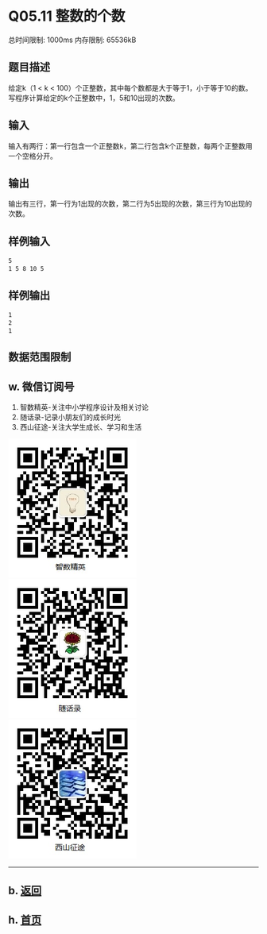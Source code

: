 # Q05.11 整数的个数

总时间限制: 1000ms 内存限制: 65536kB

## 题目描述

给定k（1 < k < 100）个正整数，其中每个数都是大于等于1，小于等于10的数。
写程序计算给定的k个正整数中，1，5和10出现的次数。

## 输入

输入有两行：第一行包含一个正整数k，第二行包含k个正整数，每两个正整数用一个空格分开。

## 输出

输出有三行，第一行为1出现的次数，第二行为5出现的次数，第三行为10出现的次数。

## 样例输入

    5
    1 5 8 10 5 

## 样例输出

    1
    2
    1

## 数据范围限制

## w. 微信订阅号

1. 智数精英-关注中小学程序设计及相关讨论
2. 随话录-记录小朋友们的成长时光
2. 西山征途-关注大学生成长、学习和生活

![欢迎关注“智数精英”订阅号](../../assets/me/img/idea8.jpg)
![欢迎关注“随话录”订阅号](../../assets/me/img/shl8.jpg)
![欢迎关注“西山征途”订阅号](../../assets/me/img/xszt8.jpg)

----------

## b. [返回](../)
    
## h. [首页](../../)


